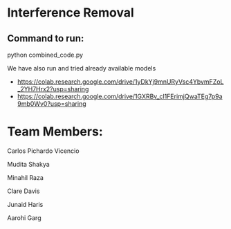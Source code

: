 
# Interference Removal

## Command to run:
python combined_code.py


We have also run and tried already available models
- https://colab.research.google.com/drive/1yDkYj9mnURyVsc4YbvmFZoL_2YH7Hrx2?usp=sharing
- https://colab.research.google.com/drive/1GXRBv_cl1FErimjQwaTEg7p9a9mb0Wv0?usp=sharing


# Team Members:
Carlos Pichardo Vicencio

Mudita Shakya

Minahil Raza

Clare Davis

Junaid Haris

Aarohi Garg
